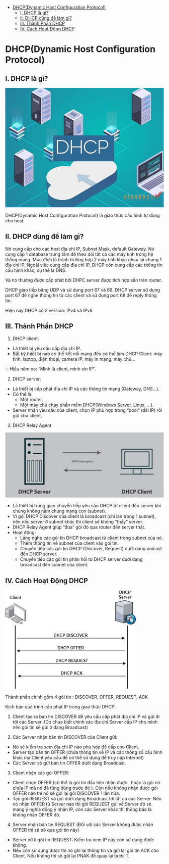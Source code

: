 - [DHCP(Dynamic Host Configuration Protocol)](#dhcpdynamic-host-configuration-protocol)
  - [I. DHCP là gì?](#i-dhcp-là-gì)
  - [II. DHCP dùng để làm gì?](#ii-dhcp-dùng-để-làm-gì)
  - [III. Thành Phần DHCP](#iii-thành-phần-dhcp)
  - [IV. Cách Hoạt Động DHCP](#iv-cách-hoạt-động-dhcp)


# DHCP(Dynamic Host Configuration Protocol)
## I. DHCP là gì?

![alt text](../images/dhcp.png)

DHCP(Dynamic Host Configuration Protocol) là giao thức cấu hình tự động cho host.

## II. DHCP dùng để làm gì?

Nó cung cấp cho các host địa chỉ IP, Subnet Mask, default Gateway. Nó cung cấp 1 database trung tâm để theo dõi tất cả các máy tính trong hệ thống mạng. Mục đích là tránh trường hợp 2 máy tính khác nhau lại chung 1 địa chỉ IP. Ngoài việc cung cấp địa chỉ IP, DHCP còn cung cấp các thông tin cấu hình khác, cụ thể là DNS.

Và nó thường được cấp phát bởi DHPC server được tích hợp sẵn trên router.

DHCP giao tiếp bằng UDP và sử dụng port 67 và 68. DHCP server sử dụng port 67 để nghe thông tin từ các client và sử dụng port 68 để reply thông tin.

Hiện nay DHCP có 2 version: IPv4 và IPv6

## III. Thành Phần DHCP

1) DHCP client: 
- Là thiết bị yêu cầu cấp địa chỉ IP.
- Bất kỳ thiết bị nào có thể kết nối mạng đều có thể làm DHCP Client: máy tính, laptop, điện thoại, camera IP, máy in mạng, máy chủ…

💡 Hiểu nôm na: “Mình là client, mình xin IP”.

2) DHCP server:
- Là thiết bị cấp phát địa chỉ IP và các thông tin mạng (Gateway, DNS…).
- Có thể là:
  - Một router.
  - Một máy chủ chạy phần mềm DHCP(Windows Server, Linux, ...).
- Server nhận yêu cầu của client, chọn IP phù hợp trong “pool” (dải IP) rồi gửi cho client.

3) DHCP Relay Agent

![alt text](../images/dhcp_relay_agents.png)

- Là thiết bị trung gian chuyển tiếp yêu cầu DHCP từ client đến server khi chúng không nằm chung mạng con (subnet).
- Vì gói DHCP Discover của client là broadcast (chỉ lan trong 1 subnet), nên nếu server ở subnet khác thì client sẽ không “thấy” server.
- DHCP Relay Agent giúp “đưa” gói đó qua router đến server thật.
- Hoạt động:
  - Lắng nghe các gói tin DHCP broadcast từ client trong subnet của nó.
  - Thêm thông tin về subnet của client vào gói tin.
  - Chuyển tiếp các gói tin DHCP (Discover, Request) dưới dạng unicast đến DHCP server.
  - Chuyển tiếp các gói tin phản hồi từ DHCP server dưới dạng broadcast đến subnet của client.

## IV. Cách Hoạt Động DHCP

![alt text](../images/dhcp_work.png)

Thành phần chính gồm 4 gói tin : DISCOVER, OFFER, REQUEST, ACK

Kịch bản quá trình cấp phát IP trong giao thức DHCP:

1) Client tạo ra bản tin DISCOVER để yêu cầu cấp phát địa chỉ IP và gửi đi tới các Server. (Do chưa biết chính xác địa chỉ Server cấp IP cho mình nên gói tin sẽ gửi ở dạng Broadcast)

2) Các Server nhận bản tin DISCOVER của Client gửi:
- Nó sẽ kiểm tra xem địa chỉ IP nào phù hợp để cấp cho Client.
- Server tạo bản tin OFFER (chứa thông tin về IP và các thông số cấu hình khác mà Client yêu cầu để có thể sử dụng để truy cập Internet)
- Các Server sẽ gửi bản tin OFFER dưới dạng Broadcast.

3) Client nhận các gói OFFER:
- Client chọn OFFER (có thể là gói tin đầu tiên nhận được , hoặc là gói có chứa IP mà nó đã từng dùng trước đó ). Còn nếu không nhận được gói OFFER nào thì nó sẽ gửi lại gói DISCOVER 1 lần nữa:
- Tạo gói REQUEST và gửi dưới dạng Broadcast tới tất cả các Server. Nếu nó nhận OFFER từ Server nào thì gói REQUEST gửi về Server đó sẽ mang ý nghĩa đồng ý nhận IP, còn các Server khác thì thông báo là không nhận OFFER đó.

4) Server nhận bản tin REQUEST (Đối với các Server không được nhận OFFER thì sẽ bỏ qua gói tin này)
- Server xử lí gói tin REQUEST: Kiểm tra xem IP này còn sử dụng được không.
- Nếu còn sử dụng được thì nó ghi lại thông tin và gửi lại gói tin ACK cho Client. Nếu không thì sẽ gửi lại PNAK để quay lại bước 1.